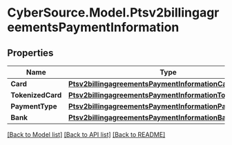 # CyberSource.Model.Ptsv2billingagreementsPaymentInformation
## Properties

Name | Type | Description | Notes
------------ | ------------- | ------------- | -------------
**Card** | [**Ptsv2billingagreementsPaymentInformationCard**](Ptsv2billingagreementsPaymentInformationCard.md) |  | [optional] 
**TokenizedCard** | [**Ptsv2billingagreementsPaymentInformationTokenizedCard**](Ptsv2billingagreementsPaymentInformationTokenizedCard.md) |  | [optional] 
**PaymentType** | [**Ptsv2billingagreementsPaymentInformationPaymentType**](Ptsv2billingagreementsPaymentInformationPaymentType.md) |  | [optional] 
**Bank** | [**Ptsv2billingagreementsPaymentInformationBank**](Ptsv2billingagreementsPaymentInformationBank.md) |  | [optional] 

[[Back to Model list]](../README.md#documentation-for-models) [[Back to API list]](../README.md#documentation-for-api-endpoints) [[Back to README]](../README.md)

